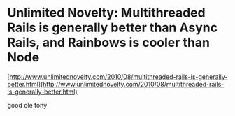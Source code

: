 <!--
id: 937878818
link: http://tumblr.atmos.org/post/937878818/unlimited-novelty-multithreaded-rails-is-generally
slug: unlimited-novelty-multithreaded-rails-is-generally
date: Wed Aug 11 2010 10:41:32 GMT-0700 (PDT)
publish: 2010-08-011
tags: 
title: Unlimited Novelty: Multithreaded Rails is generally better than Async Rails, and Rainbows is cooler than Node
-->


Unlimited Novelty: Multithreaded Rails is generally better than Async Rails, and Rainbows is cooler than Node
=============================================================================================================

[http://www.unlimitednovelty.com/2010/08/multithreaded-rails-is-generally-better.html](http://www.unlimitednovelty.com/2010/08/multithreaded-rails-is-generally-better.html)

good ole tony


